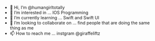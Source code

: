 - 👋 Hi, I’m @humangirltotally
- 👀 I’m interested in ... IOS Programming
- 🌱 I’m currently learning ... Swift and Swift UI
- 💞️ I’m looking to collaborate on ... find people that are doing the same thing as me
- 📫 How to reach me ... instgram @giraffeliftz

<!---
humangirltotally/humangirltotally is a ✨ special ✨ repository because its `README.md` (this file) appears on your GitHub profile.
You can click the Preview link to take a look at your changes.
--->
